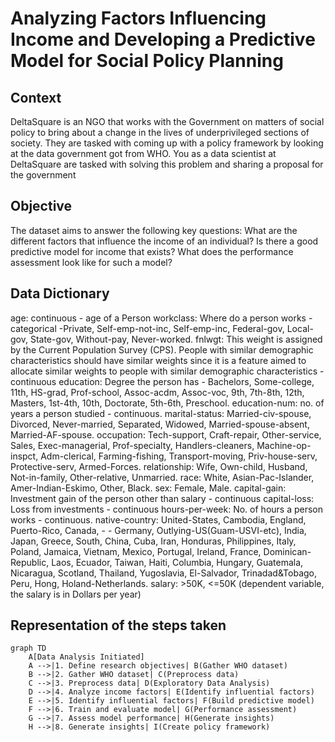 # Analyzing Factors Influencing Income and Developing a Predictive Model for Social Policy Planning
## Context
DeltaSquare is an NGO that works with the Government on matters of social policy to bring about a change in the lives of underprivileged sections of society. 
They are tasked with coming up with a policy framework by looking at the data government got from WHO. 
You as a data scientist at DeltaSquare are tasked with solving this problem and sharing a proposal for the government

## Objective
The dataset aims to answer the following key questions:
What are the different factors that influence the income of an individual?
Is there a good predictive model for income that exists? What does the performance assessment look like for such a model?

## Data Dictionary
age: continuous - age of a Person
workclass: Where do a person works - categorical -Private, Self-emp-not-inc, Self-emp-inc, Federal-gov, Local-gov, State-gov, Without-pay, Never-worked.
fnlwgt: This weight is assigned by the Current Population Survey (CPS). People with similar demographic characteristics should have similar weights since it is a feature aimed to allocate similar weights to people with similar demographic characteristics - continuous
education: Degree the person has - Bachelors, Some-college, 11th, HS-grad, Prof-school, Assoc-acdm, Assoc-voc, 9th, 7th-8th, 12th, Masters, 1st-4th, 10th, Doctorate, 5th-6th, Preschool.
education-num: no. of years a person studied - continuous.
marital-status: Married-civ-spouse, Divorced, Never-married, Separated, Widowed, Married-spouse-absent, Married-AF-spouse.
occupation: Tech-support, Craft-repair, Other-service, Sales, Exec-managerial, Prof-specialty, Handlers-cleaners, Machine-op-inspct, Adm-clerical, Farming-fishing, Transport-moving, Priv-house-serv, Protective-serv, Armed-Forces.
relationship: Wife, Own-child, Husband, Not-in-family, Other-relative, Unmarried.
race: White, Asian-Pac-Islander, Amer-Indian-Eskimo, Other, Black.
sex: Female, Male.
capital-gain: Investment gain of the person other than salary - continuous
capital-loss: Loss from investments - continuous
hours-per-week: No. of hours a person works - continuous.
native-country: United-States, Cambodia, England, Puerto-Rico, Canada, - - Germany, Outlying-US(Guam-USVI-etc), India, Japan, Greece, South, China, Cuba, Iran, Honduras, Philippines, Italy, Poland, Jamaica, Vietnam, Mexico, Portugal, Ireland, France, Dominican-Republic, Laos, Ecuador, Taiwan, Haiti, Columbia, Hungary, Guatemala, Nicaragua, Scotland, Thailand, Yugoslavia, El-Salvador, Trinadad&Tobago, Peru, Hong, Holand-Netherlands.
salary: >50K, <=50K (dependent variable, the salary is in Dollars per year)

## Representation of the steps taken
``` mermaid
graph TD
    A[Data Analysis Initiated]
    A -->|1. Define research objectives| B(Gather WHO dataset)
    B -->|2. Gather WHO dataset| C(Preprocess data)
    C -->|3. Preprocess data| D(Exploratory Data Analysis)
    D -->|4. Analyze income factors| E(Identify influential factors)
    E -->|5. Identify influential factors| F(Build predictive model)
    F -->|6. Train and evaluate model| G(Performance assessment)
    G -->|7. Assess model performance| H(Generate insights)
    H -->|8. Generate insights| I(Create policy framework)
    
    
   ```
